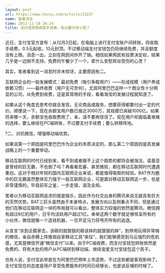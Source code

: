 ```yaml
---
layout: post
url: https://www.huxiu.com/article/23237
name: 智者流水
time: 2013-11-18 16:24
title: 支付宝转账收取手续费，有必要大惊小怪？
---
```

近日，支付宝官方宣布：从12月3日起，在电脑上进行支付宝账户间转账，将收取手续费，0.5元起收，10元封顶。不过移动端支付宝钱包仍将继续免费，并且额度没有上限。消息一出，立刻在网民间炸开了锅。相信如果网民有投票决定权，结果几乎是一边倒不支持。免费的午餐少了一个，拿什么安慰屌丝受伤的心灵？

其实，笔者看到这一消息时并未惊讶，主要原因有二。

互联网企业的一般发展模式：最初免费（吸引争取用户）——形成规模（用户养成依赖习惯）——最终收费（用户无可奈何）。尤其阿里巴巴这样一个商业性十分明显的公司，从免费到收费，这是其常用的手段，看看淘宝的发展过程就知道了。

如果从这个角度去思考你就会发现，无论商品或服务，想要获得都要付出一定的代价。顺便说一下，现在余额宝用户数已接近3000万，其规模已突破1000亿。如果将来哪一天，余额宝也收取费用了，亲，请不要再惊讶了。现在用户却面临着艰难的选择，要么继续在PC端转账，不过要支付手续费；要么转移阵地。

?二、对抗微信，增强移动端优势。

如果说第一个原因是阿里巴巴作为企业的本质决定的，那么第二个原因则是其发展战略上的一个重要举动。

移动互联网的时代已经到来，看不到或者跟不上这个趋势的都将会被淘汰。诺基亚是曾经的巨无霸，不也倒了吗？再看看宏碁、甚至微软，都在移动互联网时代遭遇重创。这对于相对年轻的国内互联网企业来说，都是值得吸取的经验。BAT作为圈中的巨无霸虽然整体实力强于一般互联网企业，可是面对移动互联网这一步，也是非常谨慎的。毕竟前车之鉴，一步走错，波及全局。

笔者以为移动互联网追求的就是娱乐，因此作为社交出身的腾讯来说无疑具有巨大的天然优势。BAT三巨头虽然由于本身特点，发展方向以及侧重点不同，但是通过他们在移动互联网这一块的布局就可以看出，整体实力较强的依然是腾讯。微信拥有超过6亿的用户，日平均活跃用户超过1亿。单单这两个数字就足够惊呆所有的小伙伴，微信就像一个造钱机器，一旦开足马力将甩开所有的追逐。

从宣言“杀到企鹅家去，该砸的就狠狠的砸该摔的就狠狠的摔”，到停用玩得异常嗨的微信，亲自赤膊上阵推销自家移动工具“来往”，我们能够感受到马云强烈的危机感，尤其是微信开通“微信支付”以来。由于PC端收费，而支付宝钱包转账依然是免费的，将有大批的用户从PC端转到移动端，继续宠爱支付宝钱包这个孩子。

也有人说，支付宝此举是在为阿里巴巴明年上市造势，不过这些都是客观影响了。支付宝现在的态度是用户享受免费服务的时间已经够长，也是该反哺的时候了。

